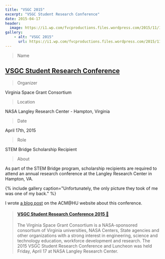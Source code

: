 ```yaml
---
title: "VSGC 2015"
excerpt: "VSGC Student Research Conference"
date: 2015-04-17
header:
  image: https://i1.wp.com/fvcproductions.files.wordpress.com/2015/11/17247649195_4b1578d460_b.jpg
gallery:
    - alt: "VSGC 2015"
      url: https://i1.wp.com/fvcproductions.files.wordpress.com/2015/11/17247649195_4b1578d460_b.jpg
---
```


> Name

## <a title="VSGC Student Research Conference" href="https://www.vsgc.odu.edu/src/" target="_blank">VSGC Student Research Conference</a>

> Organizer

Virginia Space Grant Consortium

> Location

NASA Langley Research Center - Hampton, Virginia

> Date

April 17th, 2015

> Role

STEM Bridge Scholarship Recipient

> About

As part of the STEM Bridge program, scholarship recipients are required to attend an annual research conference at the Langley Research Center in Hampton, VA.

{% include gallery caption="Unfortunately, the only picture they took of me was one of my back." %}

I wrote <a href="https://huacm.wordpress.com/2015/04/23/vsgc-student-research-conference-2015/" title="ACM@HU" target="_blank">a blog post</a> on the ACM@HU website about this conference.

<blockquote class="embedly-card"><h4><a href="https://huacm.wordpress.com/2015/04/23/vsgc-student-research-conference-2015/">VSGC Student Research Conference 2015 💼</a></h4><p>The Virginia Space Grant Consortium is a NASA-sponsored consortium of Virginia universities, NASA Centers, State agencies and other organizations with a strong interest in engineering, science and technology education, workforce development and research. The 2015 VSGC Student Research Conference and Luncheon was held Friday, April 17 at NASA Langley Research Center.</p></blockquote>
